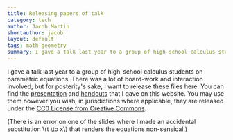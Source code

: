 ```yaml
---
title: Releasing papers of talk
category: tech
author: Jacob Martin
shortauthor: jacob
layout: default
tags: math geometry
summary: I gave a talk last year to a group of high-school calculus students on parametric equations and I've released these files to the public &hellip;
---
```

I gave a talk last year to a group of high-school calculus students on parametric equations.  There was a lot of board-work and interaction involved, but for posterity's sake, I want to release these files here.  You can find the [presentation](/resources/para-presentation.pdf) and [handouts](/resources/para-handout.pdf) that I gave on this website.  You may use them however you wish, in jurisdictions where applicable, they are released under the [CC0 License from Creative Commons](http://creativecommons.org/publicdomain/zero/1.0/).

(There is an error on one of the slides where I made an accidental substitution \\(t \to x\\) that renders the equations non-sensical.)